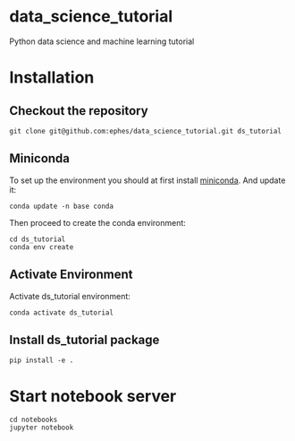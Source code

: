 # data_science_tutorial
Python data science and machine learning tutorial

# Installation

## Checkout the repository

```shell
git clone git@github.com:ephes/data_science_tutorial.git ds_tutorial
```

## Miniconda

To set up the environment you should at first install
[miniconda](https://conda.io/miniconda.html). And update it:

```shell
conda update -n base conda
```

Then proceed to create the conda environment:

```shell
cd ds_tutorial
conda env create
```

## Activate Environment

Activate ds_tutorial environment:
```shell
conda activate ds_tutorial
```

## Install ds_tutorial package
```
pip install -e .
```

# Start notebook server

```shell
cd notebooks
jupyter notebook
```
